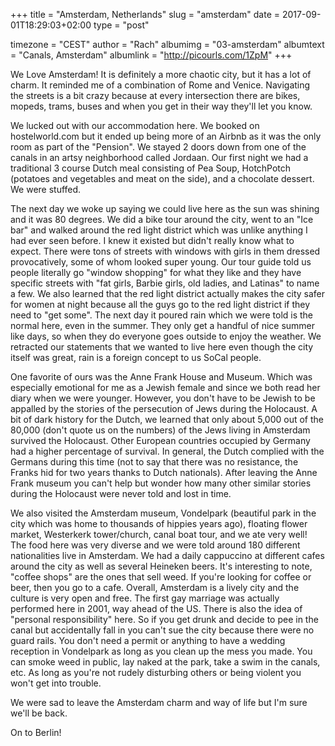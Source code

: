 +++
title = "Amsterdam, Netherlands"
slug = "amsterdam"
date = 2017-09-01T18:29:03+02:00
type = "post"

timezone = "CEST"
author = "Rach"
albumimg = "03-amsterdam"
albumtext = "Canals, Amsterdam"
albumlink = "http://picourls.com/1ZpM"
+++

We Love Amsterdam! It is definitely a more chaotic city, but it has a lot of charm. It reminded me of a combination of Rome and Venice. Navigating the streets is a bit crazy because at every intersection there are bikes, mopeds, trams, buses and when you get in their way they'll let you know.

We lucked out with our accommodation here. We booked on hostelworld.com but it ended up being more of an Airbnb as it was the only room as part of the "Pension". We stayed 2 doors down from one of the canals in an artsy neighborhood called Jordaan. Our first night we had a traditional 3 course Dutch meal consisting of Pea Soup, HotchPotch (potatoes and vegetables and meat on the side), and a chocolate dessert. We were stuffed.

The next day we woke up saying we could live here as the sun was shining and it was 80 degrees. We did a bike tour around the city, went to an "Ice bar" and walked around the red light district which was unlike anything I had ever seen before. I knew it existed but didn't really know what to expect. There were tons of streets with windows with girls in them dressed provocatively, some of whom looked super young. Our tour guide told us people literally go "window shopping" for what they like and they have specific streets with "fat girls, Barbie girls, old ladies, and Latinas" to name a few. We also learned that the red light district actually makes the city safer for women at night because all the guys go to the red light district if they need to "get some". The next day it poured rain which we were told is the normal here, even in the summer. They only get a handful of nice summer like days, so when they do everyone goes outside to enjoy the weather. We retracted our statements that we wanted to live here even though the city itself was great, rain is a foreign concept to us SoCal people.

One favorite of ours was the Anne Frank House and Museum. Which was especially emotional for me as a Jewish female and since we both read her diary when we were younger. However, you don't have to be Jewish to be appalled by the stories of the persecution of Jews during the Holocaust. A bit of dark history for the Dutch, we learned that only about 5,000 out of the 80,000 (don't quote us on the numbers) of the Jews living in Amsterdam survived the Holocaust. Other European countries occupied by Germany had a higher percentage of survival. In general, the Dutch complied with the Germans during this time (not to say that there was no resistance, the Franks hid for two years thanks to Dutch nationals). After leaving the Anne Frank museum you can't help but wonder how many other similar stories during the Holocaust were never told and lost in time.

We also visited the Amsterdam museum, Vondelpark (beautiful park in the city which was home to thousands of hippies years ago), floating flower market, Westerkerk tower/church, canal boat tour, and we ate very well! The food here was very diverse and we were told around 180 different nationalities live in Amsterdam. We had a daily cappuccino at different cafes around the city as well as several Heineken beers. It's interesting to note, "coffee shops" are the ones that sell weed. If you're looking for coffee or beer, then you go to a cafe. Overall, Amsterdam is a lively city and the culture is very open and free. The first gay marriage was actually performed here in 2001, way ahead of the US. There is also the idea of "personal responsibility" here. So if you get drunk and decide to pee in the canal but accidentally fall in you can't sue the city because there were no guard rails. You don't need a permit or anything to have a wedding reception in Vondelpark as long as you clean up the mess you made. You can smoke weed in public, lay naked at the park, take a swim in the canals, etc. As long as you're not rudely disturbing others or being violent you won't get into trouble.

We were sad to leave the Amsterdam charm and way of life but I'm sure we'll be back.

On to Berlin!
